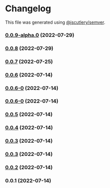 # Changelog

This file was generated using [@jscutlery/semver](https://github.com/jscutlery/semver).

### [0.0.9-alpha.0](https://github.com/yurikrupnik/nx-go-playground/compare/nest-modules-0.0.8...nest-modules-0.0.9-alpha.0) (2022-07-29)

### [0.0.8](https://github.com/yurikrupnik/nx-go-playground/compare/nest-modules-0.0.7...nest-modules-0.0.8) (2022-07-29)

### [0.0.7](https://github.com/yurikrupnik/nx-go-playground/compare/nest-modules-0.0.6...nest-modules-0.0.7) (2022-07-25)

### [0.0.6](https://github.com/yurikrupnik/nx-go-playground/compare/nest-modules-0.0.6-0...nest-modules-0.0.6) (2022-07-14)

### [0.0.6-0](https://github.com/yurikrupnik/nx-go-playground/compare/nest-modules-0.0.5...nest-modules-0.0.6-0) (2022-07-14)

### [0.0.6-0](https://github.com/yurikrupnik/nx-go-playground/compare/nest-modules-0.0.5...nest-modules-0.0.6-0) (2022-07-14)

### [0.0.5](https://github.com/yurikrupnik/nx-go-playground/compare/nest-modules-0.0.4...nest-modules-0.0.5) (2022-07-14)

### [0.0.4](https://github.com/yurikrupnik/nx-go-playground/compare/nest-modules-0.0.3...nest-modules-0.0.4) (2022-07-14)

### [0.0.3](https://github.com/yurikrupnik/nx-go-playground/compare/nest-modules-0.0.2...nest-modules-0.0.3) (2022-07-14)

### [0.0.3](https://github.com/yurikrupnik/nx-go-playground/compare/nest-modules-0.0.2...nest-modules-0.0.3) (2022-07-14)

### [0.0.2](https://github.com/yurikrupnik/nx-go-playground/compare/nest-modules-0.0.1...nest-modules-0.0.2) (2022-07-14)

### 0.0.1 (2022-07-14)
